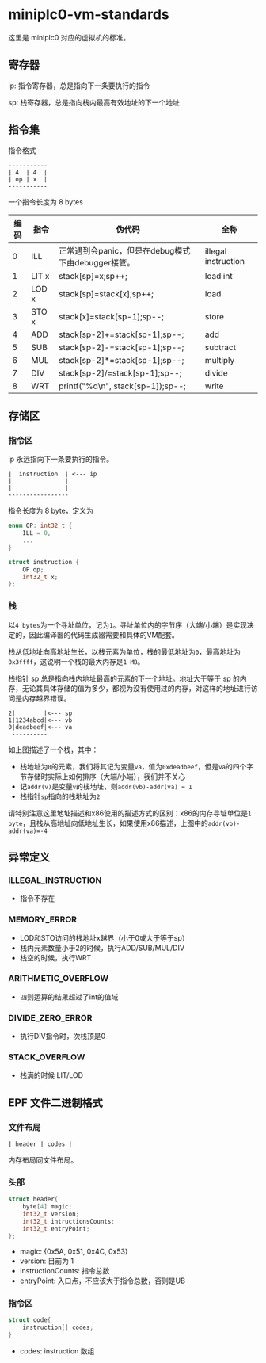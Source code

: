# miniplc0-vm-standards

这里是 miniplc0 对应的虚拟机的标准。

## 寄存器

ip: 指令寄存器，总是指向下一条要执行的指令

sp: 栈寄存器，总是指向栈内最高有效地址的下一个地址

## 指令集

指令格式

```
-----------
| 4  | 4  |
| op | x  |
-----------
```


一个指令长度为 8 bytes

|编码|指令|伪代码|全称|
|--|--|--|--|
|0|ILL|正常遇到会panic，但是在debug模式下由debugger接管。|illegal instruction|
|1|LIT x|stack\[sp\]=x;sp++;|load int
|2|LOD x|stack\[sp\]=stack\[x\];sp++;|load
|3|STO x|stack\[x\]=stack\[sp-1\];sp--;|store
|4|ADD|stack\[sp-2\]+=stack\[sp-1\];sp--;|add
|5|SUB|stack\[sp-2\]-=stack\[sp-1\];sp--;|subtract
|6|MUL|stack\[sp-2\]\*=stack\[sp-1\];sp--;|multiply
|7|DIV|stack\[sp-2\]/=stack\[sp-1\];sp--;|divide
|8|WRT|printf\(\"%d\\n", stack\[sp-1\]\);sp--;|write


## 存储区

### 指令区

ip 永远指向下一条要执行的指令。

```
|  instruction  | <--- ip
|               |
|               |
-----------------
```

指令长度为 8 byte，定义为

```C++
enum OP: int32_t {
    ILL = 0,
    ...
}

struct instruction {
    OP op;
    int32_t x;
};
```

### 栈

以`4 bytes`为一个寻址单位，记为`1`。寻址单位内的字节序（大端/小端）是实现决定的，因此编译器的代码生成器需要和具体的VM配套。

栈从低地址向高地址生长，以栈元素为单位，栈的最低地址为`0`，最高地址为`0x3ffff`，这说明一个栈的最大内存是`1 MB`。

栈指针 sp 总是指向栈内地址最高的元素的下一个地址。地址大于等于 sp 的内存，无论其具体存储的值为多少，都视为没有使用过的内存，对这样的地址进行访问是内存越界错误。

```
2|        |<--- sp
1|1234abcd|<--- vb
0|deadbeef|<--- va
 ----------
```
如上图描述了一个栈，其中：
- 栈地址为`0`的元素，我们将其记为变量`va`，值为`0xdeadbeef`，但是`va`的四个字节存储时实际上如何排序（大端/小端），我们并不关心
- 记`addr(v)`是变量`v`的栈地址，则`addr(vb)-addr(va) = 1`
- 栈指针`sp`指向的栈地址为`2`

请特别注意这里地址描述和x86使用的描述方式的区别：x86的内存寻址单位是`1 byte`，且栈从高地址向低地址生长，如果使用x86描述，上图中的`addr(vb)-addr(va)=-4`

## 异常定义

### ILLEGAL_INSTRUCTION

- 指令不存在

### MEMORY_ERROR

- LOD和STO访问的栈地址x越界（小于0或大于等于sp）
- 栈内元素数量小于2的时候，执行ADD/SUB/MUL/DIV
- 栈空的时候，执行WRT

### ARITHMETIC_OVERFLOW

- 四则运算的结果超过了int的值域

### DIVIDE_ZERO_ERROR

- 执行DIV指令时，次栈顶是0

### STACK_OVERFLOW

- 栈满的时候 LIT/LOD

## EPF 文件二进制格式

### 文件布局

```
| header | codes |
```

内存布局同文件布局。

### 头部

```C
struct header{
    byte[4] magic;
    int32_t version;
    int32_t intructionsCounts;
    int32_t entryPoint;
}; 
```

- magic: \{0x5A, 0x51, 0x4C, 0x53\}
- version: 目前为 1
- instructionCounts: 指令总数
- entryPoint: 入口点，不应该大于指令总数，否则是UB

### 指令区

```C
struct code{
    instruction[] codes;
}
```

- codes: instruction 数组
